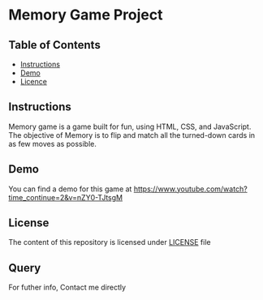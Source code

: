 # Memory Game Project

## Table of Contents

* [Instructions](#instructions)
* [Demo](#demo)
* [Licence](#license)

## Instructions

Memory game is a game built for fun, using HTML, CSS, and JavaScript. The objective of Memory is to flip and match all the turned-down cards in as few moves as possible.

## Demo

You can find a demo for this game at https://www.youtube.com/watch?time_continue=2&v=nZY0-TJtsgM

## License

The content of this repository is licensed under [LICENSE](/LICENSE) file

## Query

For futher info, Contact me directly


